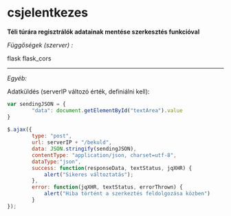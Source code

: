 # csjelentkezes
**Téli túrára regisztrálók adatainak mentése szerkesztés funkcióval**

*Függőségek (szerver) :*

flask flask_cors
<hr>

*Egyéb:*

Adatküldés (serverIP változó érték, definiálni kell):

```javascript
var sendingJSON = {
		"data": document.getElementById("textArea").value
}
      
$.ajax({
		type: "post",
		url: serverIP + "/bekuld",
		data: JSON.stringify(sendingJSON),
		contentType: "application/json, charset=utf-8",
		dataType:"json",
		success: function(responseData, textStatus, jqXHR) {
			alert("Sikeres változtatás");
		},
		error: function(jqXHR, textStatus, errorThrown) {
			alert("Hiba történt a szerkeztés feldolgozása közben")
		}
});
```
